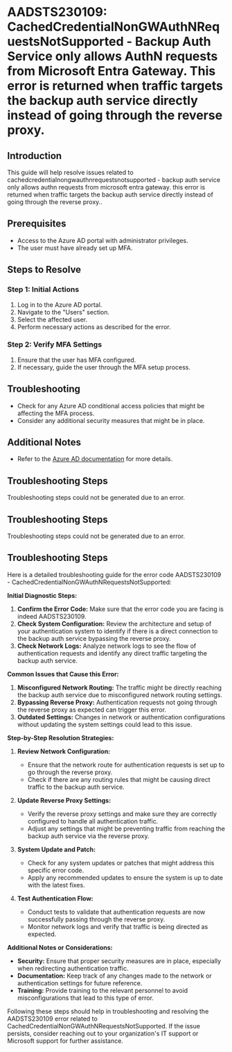 # AADSTS230109: CachedCredentialNonGWAuthNRequestsNotSupported - Backup Auth Service only allows AuthN requests from Microsoft Entra Gateway. This error is returned when traffic targets the backup auth service directly instead of going through the reverse proxy.

## Introduction
This guide will help resolve issues related to cachedcredentialnongwauthnrequestsnotsupported - backup auth service only allows authn requests from microsoft entra gateway. this error is returned when traffic targets the backup auth service directly instead of going through the reverse proxy..

## Prerequisites
- Access to the Azure AD portal with administrator privileges.
- The user must have already set up MFA.

## Steps to Resolve

### Step 1: Initial Actions
1. Log in to the Azure AD portal.
2. Navigate to the "Users" section.
3. Select the affected user.
4. Perform necessary actions as described for the error.

### Step 2: Verify MFA Settings
1. Ensure that the user has MFA configured.
2. If necessary, guide the user through the MFA setup process.

## Troubleshooting
- Check for any Azure AD conditional access policies that might be affecting the MFA process.
- Consider any additional security measures that might be in place.

## Additional Notes
- Refer to the [Azure AD documentation](https://learn.microsoft.com/en-us/azure/active-directory/) for more details.


## Troubleshooting Steps
Troubleshooting steps could not be generated due to an error.

## Troubleshooting Steps
Troubleshooting steps could not be generated due to an error.

## Troubleshooting Steps
Here is a detailed troubleshooting guide for the error code AADSTS230109 - CachedCredentialNonGWAuthNRequestsNotSupported:

**Initial Diagnostic Steps:**
1. **Confirm the Error Code:** Make sure that the error code you are facing is indeed AADSTS230109.
2. **Check System Configuration:** Review the architecture and setup of your authentication system to identify if there is a direct connection to the backup auth service bypassing the reverse proxy.
3. **Check Network Logs:** Analyze network logs to see the flow of authentication requests and identify any direct traffic targeting the backup auth service.

**Common Issues that Cause this Error:**
1. **Misconfigured Network Routing:** The traffic might be directly reaching the backup auth service due to misconfigured network routing settings.
2. **Bypassing Reverse Proxy:** Authentication requests not going through the reverse proxy as expected can trigger this error.
3. **Outdated Settings:** Changes in network or authentication configurations without updating the system settings could lead to this issue.

**Step-by-Step Resolution Strategies:**
1. **Review Network Configuration:**
   - Ensure that the network route for authentication requests is set up to go through the reverse proxy.
   - Check if there are any routing rules that might be causing direct traffic to the backup auth service.

2. **Update Reverse Proxy Settings:**
   - Verify the reverse proxy settings and make sure they are correctly configured to handle all authentication traffic.
   - Adjust any settings that might be preventing traffic from reaching the backup auth service via the reverse proxy.

3. **System Update and Patch:**
   - Check for any system updates or patches that might address this specific error code.
   - Apply any recommended updates to ensure the system is up to date with the latest fixes.

4. **Test Authentication Flow:**
   - Conduct tests to validate that authentication requests are now successfully passing through the reverse proxy.
   - Monitor network logs and verify that traffic is being directed as expected.

**Additional Notes or Considerations:**
- **Security:** Ensure that proper security measures are in place, especially when redirecting authentication traffic.
- **Documentation:** Keep track of any changes made to the network or authentication settings for future reference.
- **Training:** Provide training to the relevant personnel to avoid misconfigurations that lead to this type of error.

Following these steps should help in troubleshooting and resolving the AADSTS230109 error related to CachedCredentialNonGWAuthNRequestsNotSupported. If the issue persists, consider reaching out to your organization's IT support or Microsoft support for further assistance.